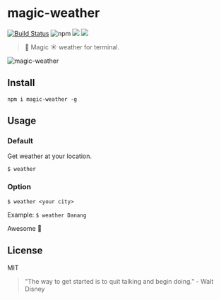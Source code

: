 # magic-weather

[![Build Status](https://travis-ci.com/cuongw/magic-weather.svg?token=BrDbfYWUGDSpbNJ4h6P1&branch=master)](https://travis-ci.com/cuongw/magic-weather)
![npm](https://img.shields.io/npm/v/magic-weather.svg?style=flat-square)
![](https://img.shields.io/david/cuongw/magic-weather.svg?style=flat-square)
![](https://img.shields.io/github/license/cuongw/magic-weather.svg?style=flat-square)

> 🚀 Magic ☀️ weather for terminal.

![magic-weather](https://user-images.githubusercontent.com/34389409/53101278-03e34480-355c-11e9-8f64-e27a2c38fe58.gif)

## Install

```
npm i magic-weather -g
```

## Usage

### Default

Get weather at your location.

```
$ weather
```

### Option

```
$ weather <your city>
```

Example: `$ weather Danang`

Awesome 🎉

## License

MIT

<!-- INSPIRATIONAL_QUOTE_START -->
> "The way to get started is to quit talking and begin doing." - Walt Disney
<!-- INSPIRATIONAL_QUOTE_END -->

